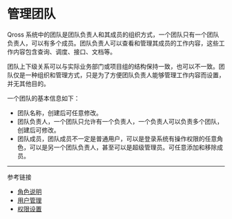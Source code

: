 # 管理团队

Qross 系统中的团队是团队负责人和其成员的组织方式，一个团队只有一个团队负责人，可以有多个成员。团队负责人可以查看和管理其成员的工作内容，这些工作内容包含查询、调度、接口、文档等。

团队上下级关系可以与实际业务部门或项目组的结构保持一致，也可以不一致。团队仅是一种组织和管理方式，只是为了方便团队负责人能够管理工作内容而设置，并无其他目的。

一个团队的基本信息如下：

* 团队名称，创建后可任意修改。
* 团队负责人，一个团队只允许有一个负责人，一个负责人可以负责多个团队，创建后可修改。
* 团队成员，团队成员不一定是普通用户，可以是登录系统有操作权限的任意角色，可以是另一个团队负责人，甚至可以是超级管理员。可任意添加和移除成员。

---
参考链接

* [角色说明](/master/user/role.md)
* [用户管理](/master/user/users.md)
* [权限设置](/master/user/rule.md)